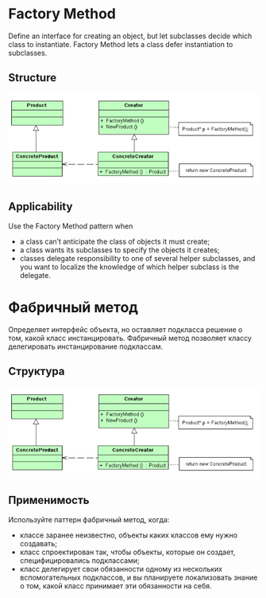 Factory Method
==============
Define an interface for creating an object, but let subclasses decide which class to instantiate. Factory Method lets a class defer instantiation to subclasses.

Structure
---------
<img src="image.png" />

Applicability
-------------
Use the Factory Method pattern when
* a class can’t anticipate the class of objects it must create;
* a class wants its subclasses to specify the objects it creates;
* classes delegate responsibility to one of several helper subclasses, and you want to localize the knowledge of which helper subclass is the delegate.


Фабричный метод
===============
Определяет интерфейс объекта, но оставляет подкласса решение о том, какой класс инстанцировать. Фабричный метод позволяет классу делегировать инстанцирование подклассам.

Структура
---------
<img src="image.png" />

Применимость
------------
Используйте паттерн фабричный метод, когда:
* классе заранее неизвестно, объекты каких классов ему нужно создавать;
* класс спроектирован так, чтобы объекты, которые он создает, специфицировались подклассами;
* класс делегирует свои обязанности одному из нескольких вспомогательных подклассов, и вы планируете локализовать знание о том, какой класс принимает эти обязанности на себя.